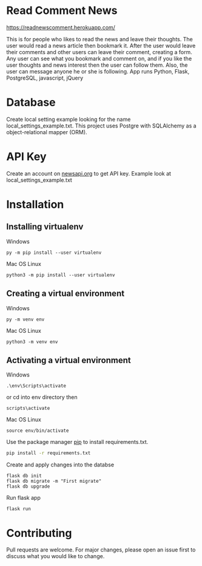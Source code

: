 # Read Comment News

https://readnewscomment.herokuapp.com/

This is for people who likes to read the news and leave their thoughts. The user would read a news article then bookmark it. After the user would leave their comments and other users can leave their comment, creating a form. Any user can see what you bookmark and comment on, and if you like the user thoughts and news interest then the user can follow them. Also, the user can message anyone he or she is following. 
App runs Python, Flask, PostgreSQL, javascript, jQuery

# Database 

Create local setting example looking for the name local_settings_example.txt. This project uses Postgre with SQLAlchemy as a object-relational mapper (ORM). 

# API Key

Create an account on [newsapi.org](https://newsapi.org/) to get API key.
Example look at local_settings_example.txt


# Installation

## Installing virtualenv

Windows

```
py -m pip install --user virtualenv
```

Mac OS Linux

```
python3 -m pip install --user virtualenv

```
## Creating a virtual environment

Windows
```
py -m venv env
```
Mac OS Linux
```
python3 -m venv env
```

## Activating a virtual environment

Windows
```
.\env\Scripts\activate
```

or cd into env directory then
```
scripts\activate
```
Mac OS Linux

```
source env/bin/activate
```

Use the package manager [pip](https://pip.pypa.io/en/stable/) to install requirements.txt.

```bash
pip install -r requirements.txt
```

Create and apply changes into the databse

```
flask db init
flask db migrate -m "First migrate"
flask db upgrade
```

Run flask app

```
flask run
```
# Contributing
Pull requests are welcome. For major changes, please open an issue first to discuss what you would like to change.

